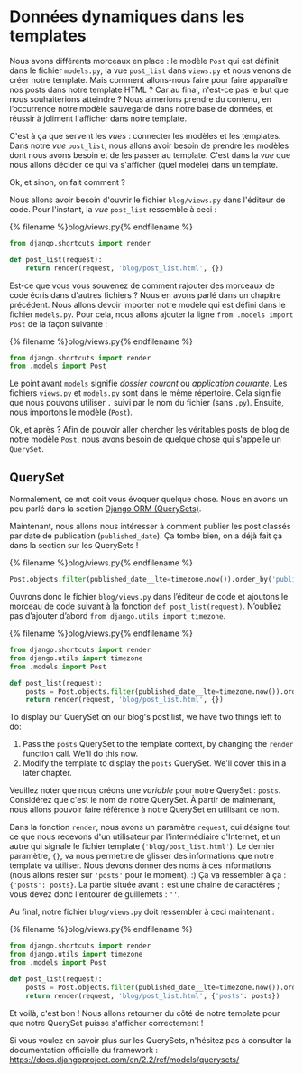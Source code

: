 # Données dynamiques dans les templates

Nous avons différents morceaux en place : le modèle `Post` qui est définit dans le fichier `models.py`, la vue `post_list` dans `views.py` et nous venons de créer notre template. Mais comment allons-nous faire pour faire apparaître nos posts dans notre template HTML ? Car au final, n'est-ce pas le but que nous souhaiterions atteindre ? Nous aimerions prendre du contenu, en l’occurrence notre modèle sauvegardé dans notre base de données, et réussir à joliment l'afficher dans notre template.

C'est à ça que servent les *vues* : connecter les modèles et les templates. Dans notre *vue* `post_list`, nous allons avoir besoin de prendre les modèles dont nous avons besoin et de les passer au template. C'est dans la *vue* que nous allons décider ce qui va s'afficher (quel modèle) dans un template.

Ok, et sinon, on fait comment ?

Nous allons avoir besoin d'ouvrir le fichier `blog/views.py` dans l'éditeur de code. Pour l'instant, la *vue* `post_list` ressemble à ceci :

{% filename %}blog/views.py{% endfilename %}

```python
from django.shortcuts import render

def post_list(request):
    return render(request, 'blog/post_list.html', {})
```

Est-ce que vous vous souvenez de comment rajouter des morceaux de code écris dans d'autres fichiers ? Nous en avons parlé dans un chapitre précédent. Nous allons devoir importer notre modèle qui est défini dans le fichier `models.py`. Pour cela, nous allons ajouter la ligne `from .models import Post` de la façon suivante :

{% filename %}blog/views.py{% endfilename %}

```python
from django.shortcuts import render
from .models import Post
```

Le point avant `models` signifie *dossier courant* ou *application courante*. Les fichiers `views.py` et `models.py` sont dans le même répertoire. Cela signifie que nous pouvons utiliser `.` suivi par le nom du fichier (sans `.py`). Ensuite, nous importons le modèle (`Post`).

Ok, et après ? Afin de pouvoir aller chercher les véritables posts de blog de notre modèle `Post`, nous avons besoin de quelque chose qui s'appelle un `QuerySet`.

## QuerySet

Normalement, ce mot doit vous évoquer quelque chose. Nous en avons un peu parlé dans la section [Django ORM (QuerySets)](../django_orm/README.md).

Maintenant, nous allons nous intéresser à comment publier les post classés par date de publication (`published_date`). Ça tombe bien, on a déjà fait ça dans la section sur les QuerySets !

{% filename %}blog/views.py{% endfilename %}

```python
Post.objects.filter(published_date__lte=timezone.now()).order_by('published_date')
```

Ouvrons donc le fichier `blog/views.py` dans l’éditeur de code et ajoutons le morceau de code suivant à la fonction `def post_list(request)`. N’oubliez pas d’ajouter d’abord `from django.utils import timezone`.

{% filename %}blog/views.py{% endfilename %}

```python
from django.shortcuts import render
from django.utils import timezone
from .models import Post

def post_list(request):
    posts = Post.objects.filter(published_date__lte=timezone.now()).order_by('published_date')
    return render(request, 'blog/post_list.html', {})
```

To display our QuerySet on our blog's post list, we have two things left to do:

1. Pass the `posts` QuerySet to the template context, by changing the `render` function call. We'll do this now.
2. Modify the template to display the `posts` QuerySet. We'll cover this in a later chapter.

Veuillez noter que nous créons une *variable* pour notre QuerySet : `posts`. Considérez que c'est le nom de notre QuerySet. À partir de maintenant, nous allons pouvoir faire référence à notre QuerySet en utilisant ce nom.

Dans la fonction `render`, nous avons un paramètre `request`, qui désigne tout ce que nous recevons d'un utilisateur par l'intermédiaire d'Internet, et un autre qui signale le fichier template (`'blog/post_list.html'`). Le dernier paramètre, `{}`, va nous permettre de glisser des informations que notre template va utiliser. Nous devons donner des noms à ces informations (nous allons rester sur `'posts'` pour le moment). :) Ça va ressembler à ça : `{'posts': posts}`. La partie située avant `:` est une chaine de caractères ; vous devez donc l'entourer de guillemets : `''`.

Au final, notre fichier `blog/views.py` doit ressembler à ceci maintenant :

{% filename %}blog/views.py{% endfilename %}

```python
from django.shortcuts import render
from django.utils import timezone
from .models import Post

def post_list(request):
    posts = Post.objects.filter(published_date__lte=timezone.now()).order_by('published_date')
    return render(request, 'blog/post_list.html', {'posts': posts})
```

Et voilà, c'est bon ! Nous allons retourner du côté de notre template pour que notre QuerySet puisse s'afficher correctement !

Si vous voulez en savoir plus sur les QuerySets, n'hésitez pas à consulter la documentation officielle du framework : https://docs.djangoproject.com/en/2.2/ref/models/querysets/